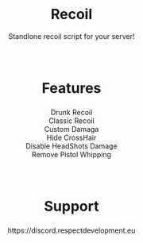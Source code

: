 <br clear="both">

<h1 align="center">Recoil</h1>

<p align="center">Standlone recoil script for your server!</p>


###

<br clear="both">

<h1 align="center">Features</h1>

###

<p align="center">Drunk Recoil<br>Classic Recoil<br>Custom Damaga<br>Hide CrossHair<br>Disable HeadShots Damage<br>Remove Pistol Whipping</p>

###

<br clear="both">

<h1 align="center">Support</h1>

###

<p align="center">https://discord.respectdevelopment.eu</p>

###
